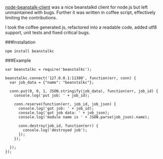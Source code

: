 [node-beanstalk-client](https://github.com/benlund/node-beanstalk-client) was a nice beanstalkd client for node.js but left unmaintained with bugs. Further it was written in coffee script, effectively limiting the contributions.

I took the coffee generated js, refactored into a readable code, added utf8 support, unit tests and fixed critical bugs.

###Installation

```
npm install beanstalkc
```

###Example

```
var beanstalkc = require('beanstalkc');

beanstalkc.connect('127.0.0.1:11300', function(err, conn) {
  var job_data = {"name": "beanstalkc"};
  
  conn.put(0, 0, 1, JSON.stringify(job_data), function(err, job_id) {
    console.log('put job: ' + job_id);

    conn.reserve(function(err, job_id, job_json) {
      console.log('got job: ' + job_id);
      console.log('got job data: ' + job_json);
      console.log('module name is ' + JSON.parse(job_json).name);
      
      conn.destroy(job_id, function(err) {
		console.log('destroyed job');
      });
    });

  });
});
```

